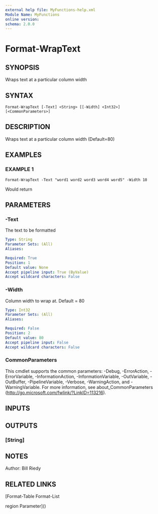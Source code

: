 ```yaml
---
external help file: MyFunctions-help.xml
Module Name: MyFunctions
online version:
schema: 2.0.0
---
```


# Format-WrapText

## SYNOPSIS
Wraps text at a particular column width

## SYNTAX

```
Format-WrapText [-Text] <String> [[-Width] <Int32>] [<CommonParameters>]
```

## DESCRIPTION
Wraps text at a particular column width (Default=80)

## EXAMPLES

### EXAMPLE 1
```
Format-WrapText -Text "word1 word2 word3 word4 word5" -Width 10
```

Would return

## PARAMETERS

### -Text
The text to be formatted

```yaml
Type: String
Parameter Sets: (All)
Aliases:

Required: True
Position: 1
Default value: None
Accept pipeline input: True (ByValue)
Accept wildcard characters: False
```

### -Width
Column width to wrap at.
Default = 80

```yaml
Type: Int32
Parameter Sets: (All)
Aliases:

Required: False
Position: 2
Default value: 80
Accept pipeline input: False
Accept wildcard characters: False
```

### CommonParameters
This cmdlet supports the common parameters: -Debug, -ErrorAction, -ErrorVariable, -InformationAction, -InformationVariable, -OutVariable, -OutBuffer, -PipelineVariable, -Verbose, -WarningAction, and -WarningVariable.
For more information, see about_CommonParameters (http://go.microsoft.com/fwlink/?LinkID=113216).

## INPUTS

## OUTPUTS

### [String]

## NOTES
Author:     Bill Riedy

## RELATED LINKS

[Format-Table
Format-List

region Parameter]()


